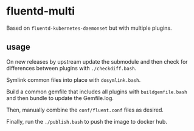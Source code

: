 # fluentd-multi

Based on `fluentd-kubernetes-daemonset` but with multiple plugins.

## usage

On new releases by upstream update the submodule and then check for differences
between plugins with `./checkdiff.bash`.

Symlink common files into place with `dosymlink.bash`.

Build a common gemfile that includes all plugins with `buildgemfile.bash` and
then bundle to update the Gemfile.log.

Then, manually combine the `conf/fluent.conf` files as desired.

Finally, run the `./publish.bash` to push the image to docker hub.
